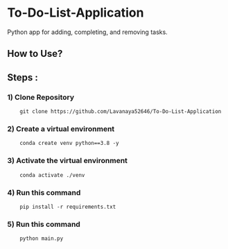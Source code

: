 # To-Do-List-Application
Python app for adding, completing, and removing tasks. 

## How to Use?

## Steps :

### 1) Clone Repository 
        git clone https://github.com/Lavanaya52646/To-Do-List-Application 

### 2) Create a virtual environment 
        conda create venv python==3.8 -y  

### 3) Activate the virtual environment 
        conda activate ./venv 

### 4) Run this command 
        pip install -r requirements.txt
        
 ### 5) Run this command 
        python main.py 

